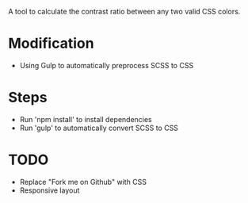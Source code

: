 A tool to calculate the contrast ratio between any two valid CSS colors.

# Modification
- Using Gulp to automatically preprocess SCSS to CSS

# Steps
- Run 'npm install' to install dependencies
- Run 'gulp' to automatically convert SCSS to CSS

# TODO
- Replace "Fork me on Github" with CSS
- Responsive layout